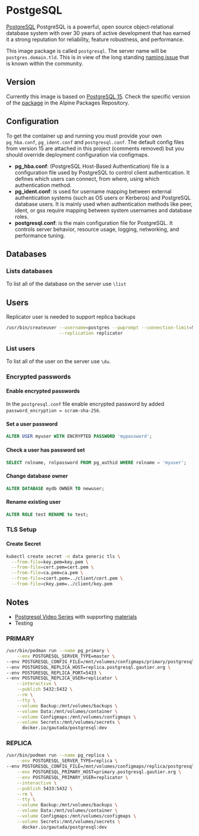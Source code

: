 # PostgeSQL

[PostgreSQL](https://www.postgresql.org) PostgreSQL is a powerful, open
source object-relational database system with over 30 years of active
development that has earned it a strong reputation for reliability,
feature robustness, and performance.

This image package is called `postgresql`. The server name will be
`postgres.domain.tld`.  This is in view of the long standing
[naming issue](https://wiki.postgresql.org/wiki/Postgres) that is known
within the community.

## Version

Currently this image is based on
[PostgreSQL 15](https://www.postgresql.org/docs/15/index.html). Check
the specific version of the [package](https://pkgs.alpinelinux.org/packages?name=postgresql15&branch=v3.21&repo=community&arch=aarch64&origin=&flagged=&maintainer=)
in the Alpine Packages Repository.

## Configuration

To get the container up and running you must provide your own `pg_hba.conf`,
`pg_ident.conf` and `postgresql.conf`.  The default config files from
version 15 are attached in this project (comments removed) but you should
override deployment configuration via configmaps.

- **pg_hba.conf**:  (PostgreSQL Host-Based Authentication) file is a
configuration file used by PostgreSQL to control client authentication.
It defines which users can connect, from where, using which authentication
method.
- **pg_ident.conf**: is used for username mapping
between external authentication systems (such as OS users or Kerberos) and
PostgreSQL database users. It is mainly used when authentication methods like
peer, ident, or gss require mapping between system usernames and database
roles.
- **postgresql.conf**: is the main configuration file for PostgreSQL. It
controls server behavior, resource usage, logging, networking,
and performance tuning.

## Databases

### Lists databases

To list all of the database on the server use `\list`

## Users

Replicator user is needed to support replica backups

```sh
/usr/bin/createuser --username=postgres --pwprompt --connection-limit=5 \
                    --replication replicator
```

### List users

To list all of the user on the server use `\du`.

### Encrypted passwords

#### Enable encrypted passwords

In the `postgresql.conf` file enable encrypted password by added
`password_encryption = scram-sha-256`.

#### Set a user password

```sql
ALTER USER myuser WITH ENCRYPTED PASSWORD 'mypassword';
```

#### Check a user has password set

```sql
SELECT rolname, rolpassword FROM pg_authid WHERE rolname = 'myuser';
```

#### Change database owner

```sql
ALTER DATABASE mydb OWNER TO newuser;
```

#### Rename existing user

```sql
ALTER ROLE test RENAME to test;
```

### TLS Setup

#### Create Secret

```sh
kubectl create secret -n data generic tls \
  --from-file=key.pem=key.pem \
  --from-file=cert.pem=cert.pem \
  --from-file=ca.pem=ca.pem \
  --from-file=ccert.pem=../client/cert.pem \
  --from-file=ckey.pem=../client/key.pem
```

## Notes

- [Postgresql Video Series](https://www.youtube.com/playlist?list=PLHq1uqvAteVsnMSMVp-Tcb0MSBVKQ7GLg)
with supporting [materials](https://github.com/marcel-dempers/docker-development-youtube-series)
- Testing

### PRIMARY

```sh
/usr/bin/podman run --name pg_primary \
    --env POSTGRESQL_SERVER_TYPE=master \
--env POSTGRESQL_CONFIG_FILE=/mnt/volumes/configmaps/primary/postgresql.conf \
--env POSTGRESQL_REPLICA_HOST=replica.postgresql.gautier.org \
--env POSTGRESQL_REPLICA_PORT=5433 \
--env POSTGRESQL_REPLICA_USER=replicator \
    --interactive \
    --publish 5432:5432 \
    --rm \
    --tty \
    --volume Backup:/mnt/volumes/backups \
    --volume Data:/mnt/volumes/container \
    --volume Configmaps:/mnt/volumes/configmaps \
    --volume Secrets:/mnt/volumes/secrets \
      docker.io/gautada/postgresql:dev 
```

### REPLICA

```sh
/usr/bin/podman run --name pg_replica \
    --env POSTGRESQL_SERVER_TYPE=replica \
--env POSTGRESQL_CONFIG_FILE=/mnt/volumes/configmaps/replica/postgresql.conf \
    --env POSTGRESQL_PRIMARY_HOST=primary.postgresql.gautier.org \
    --env POSTGRESQL_PRIMARY_USER=replicator \
    --interactive \
    --publish 5433:5432 \
    --rm \
    --tty \
    --volume Backup:/mnt/volumes/backups \
    --volume Data:/mnt/volumes/container \
    --volume Configmaps:/mnt/volumes/configmaps \
    --volume Secrets:/mnt/volumes/secrets \
      docker.io/gautada/postgresql:dev
```
